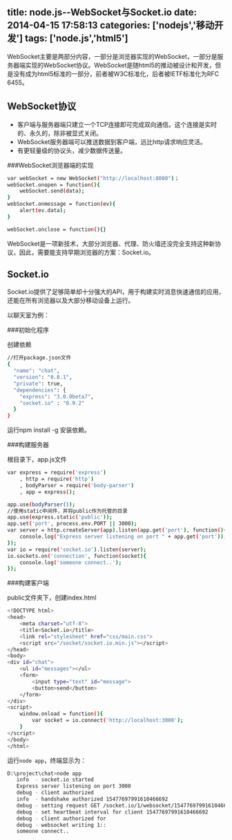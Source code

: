 title: node.js--WebSocket与Socket.io
date: 2014-04-15 17:58:13
categories: ['nodejs','移动开发']
tags: ['node.js','html5']
---

WebSocket主要是两部分内容，一部分是浏览器实现的WebSocket，一部分是服务器端实现的WebSocket协议。WebSocket是随html5的推动被设计和开发，但是没有成为html5标准的一部分，前者被W3C标准化，后者被IETF标准化为RFC 6455。

WebSocket协议
-------------------------

* 客户端与服务器端只建立一个TCP连接即可完成双向通信。这个连接是实时的、永久的，除非被显式关闭。
* WebSocket服务器端可以推送数据到客户端，远比http请求响应灵活。
* 有更轻量级的协议头，减少数据传送量。

###WebSocket浏览器端的实现
<!--more-->
```sh
var webSocket = new WebSocket("http://localhost:8080")；
webSocket.onopen = function(){
    webSocket.send(data);
}
webSocket.onmessage = function(ev){
    alert(ev.data);
}

webSocket.onclose = function(){}
```

WebSocket是一项新技术，大部分浏览器、代理、防火墙还没完全支持这种新协议，因此，需要能支持早期浏览器的方案：Socket.io。

Socket.io
---------------------

Socket.io提供了足够简单却十分强大的API，用于构建实时消息快速通信的应用，还能在所有浏览器以及大部分移动设备上运行。

以聊天室为例：

###初始化程序

创建依赖
```sh
//打开package.json文件
{
  "name": "chat",
  "version": "0.0.1",
  "private": true,
  "dependencies": {
    "express": "3.0.0beta7",
	"socket.io" : "0.9.2"
  }
}
```
运行npm install -g 安装依赖。

###构建服务器

根目录下，app.js文件

```sh
var express = require('express')
    , http = require('http')
    , bodyParser = require('body-parser')
    , app = express();

app.use(bodyParser());
//使用static中间件，并将public作为托管的目录
app.use(express.static('public'));
app.set('port', process.env.PORT || 3000);
var server = http.createServer(app).listen(app.get('port'), function(){
    console.log("Express server listening on port " + app.get('port'));
});
var io = require('socket.io').listen(server);
io.sockets.on('connection', function(socket){
    console.log('someone connect..');
});
```

###构建客户端

public文件夹下，创建index.html

```sh
<!DOCTYPE html>
<head>
    <meta charset="utf-8">
    <title>Socket.io</title>
    <link rel="stylesheet" href="css/main.css">
    <script src="/socket/socket.io.min.js"></script>
</head>
<body>
<div id="chat">
    <ul id="messages"></ul>
    <form>
        <input type="text" id="message">
        <button>send</button>
    </form>
</div>
<script>
    window.onload = function(){
        var socket = io.connect('http://localhost:3000');
    }
</script>
</body>
</html>
```

运行`node app`，终端显示为：
```sh
D:\project\chat>node app
   info  - socket.io started
   Express server listening on port 3000
   debug - client authorized
   info  - handshake authorized 15477697991610466692
   debug - setting request GET /socket.io/1/websocket/15477697991610466692
   debug - set heartbeat interval for client 15477697991610466692
   debug - client authorized for
   debug - websocket writing 1::
   someone connect..
```


























